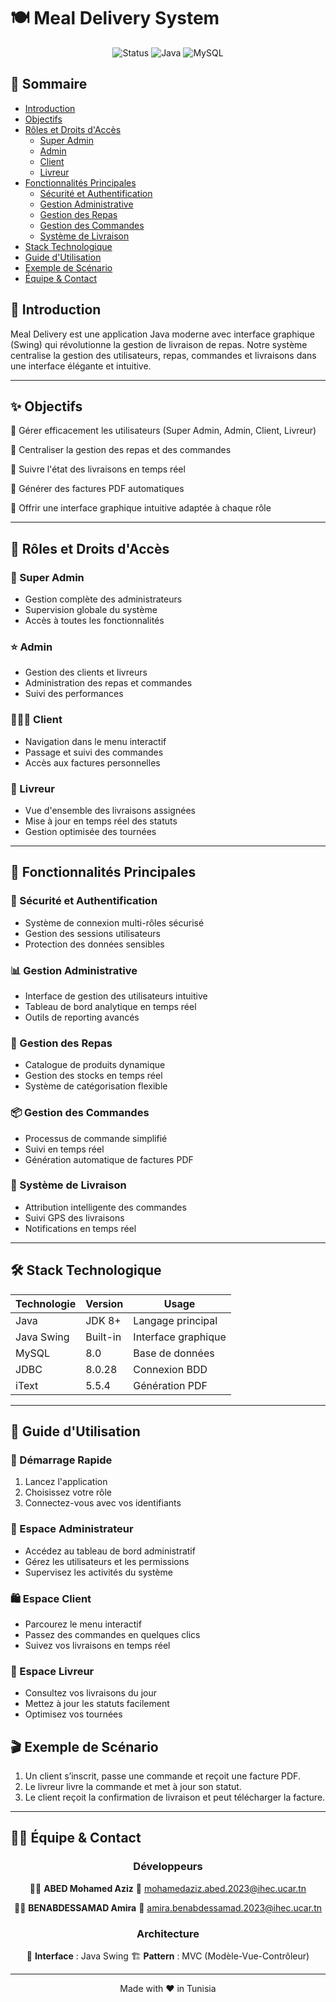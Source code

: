 # 🍽️ Meal Delivery System

<div align="center">



![Status](https://img.shields.io/badge/Status-Active-success?style=for-the-badge)
![Java](https://img.shields.io/badge/Java-ED8B00?style=for-the-badge&logo=java&logoColor=white)
![MySQL](https://img.shields.io/badge/MySQL-005C84?style=for-the-badge&logo=mysql&logoColor=white)

</div>

## 📑 Sommaire

- [Introduction](#-introduction)
- [Objectifs](#-objectifs)
- [Rôles et Droits d'Accès](#-rôles-et-droits-daccès)
  - [Super Admin](#-super-admin)
  - [Admin](#-admin)
  - [Client](#-client)
  - [Livreur](#-livreur)
- [Fonctionnalités Principales](#-fonctionnalités-principales)
  - [Sécurité et Authentification](#-sécurité-et-authentification)
  - [Gestion Administrative](#-gestion-administrative)
  - [Gestion des Repas](#-gestion-des-repas)
  - [Gestion des Commandes](#-gestion-des-commandes)
  - [Système de Livraison](#-système-de-livraison)
- [Stack Technologique](#-stack-technologique)
- [Guide d'Utilisation](#-guide-dutilisation)
- [Exemple de Scénario](#-exemple-de-scénario)
- [Équipe & Contact](#-équipe--contact)

## 🎯 Introduction
Meal Delivery est une application Java moderne avec interface graphique (Swing) qui révolutionne la gestion de livraison de repas. Notre système centralise la gestion des utilisateurs, repas, commandes et livraisons dans une interface élégante et intuitive.

---

## ✨ Objectifs

🔹 Gérer efficacement les utilisateurs (Super Admin, Admin, Client, Livreur)

🔹 Centraliser la gestion des repas et des commandes

🔹 Suivre l'état des livraisons en temps réel

🔹 Générer des factures PDF automatiques

🔹 Offrir une interface graphique intuitive adaptée à chaque rôle

---

## 👥 Rôles et Droits d'Accès

### 👑 Super Admin
- Gestion complète des administrateurs
- Supervision globale du système
- Accès à toutes les fonctionnalités

### ⭐ Admin
- Gestion des clients et livreurs
- Administration des repas et commandes
- Suivi des performances

### 🧑‍🤝‍🧑 Client
- Navigation dans le menu interactif
- Passage et suivi des commandes
- Accès aux factures personnelles

### 🚚 Livreur
- Vue d'ensemble des livraisons assignées
- Mise à jour en temps réel des statuts
- Gestion optimisée des tournées

---

## 🚀 Fonctionnalités Principales

### 🔐 Sécurité et Authentification
- Système de connexion multi-rôles sécurisé
- Gestion des sessions utilisateurs
- Protection des données sensibles

### 📊 Gestion Administrative
- Interface de gestion des utilisateurs intuitive
- Tableau de bord analytique en temps réel
- Outils de reporting avancés

### 🍕 Gestion des Repas
- Catalogue de produits dynamique
- Gestion des stocks en temps réel
- Système de catégorisation flexible

### 📦 Gestion des Commandes
- Processus de commande simplifié
- Suivi en temps réel
- Génération automatique de factures PDF

### 🚚 Système de Livraison
- Attribution intelligente des commandes
- Suivi GPS des livraisons
- Notifications en temps réel

---

## 🛠️ Stack Technologique

<div align="center">

| Technologie | Version | Usage |
|------------|---------|--------|
| Java | JDK 8+ | Langage principal |
| Java Swing | Built-in | Interface graphique |
| MySQL | 8.0 | Base de données |
| JDBC | 8.0.28 | Connexion BDD |
| iText | 5.5.4 | Génération PDF |

</div>

---

## 📖 Guide d'Utilisation

### 🔑 Démarrage Rapide
1. Lancez l'application
2. Choisissez votre rôle
3. Connectez-vous avec vos identifiants

### 💼 Espace Administrateur
- Accédez au tableau de bord administratif
- Gérez les utilisateurs et les permissions
- Supervisez les activités du système

### 🛍️ Espace Client
- Parcourez le menu interactif
- Passez des commandes en quelques clics
- Suivez vos livraisons en temps réel

### 🚚 Espace Livreur
- Consultez vos livraisons du jour
- Mettez à jour les statuts facilement
- Optimisez vos tournées

## 🎬 Exemple de Scénario

1. Un client s’inscrit, passe une commande et reçoit une facture PDF.
2. Le livreur livre la commande et met à jour son statut.
3. Le client reçoit la confirmation de livraison et peut télécharger la facture.

---

## 👨‍💻 Équipe & Contact

<div align="center">

### Développeurs

👨‍💻 **ABED Mohamed Aziz**
📧 mohamedaziz.abed.2023@ihec.ucar.tn

👩‍💻 **BENABDESSAMAD Amira**
📧 amira.benabdessamad.2023@ihec.ucar.tn

### Architecture

🎨 **Interface** : Java Swing
🏗️ **Pattern** : MVC (Modèle-Vue-Contrôleur)

---

<p align="center">Made with ❤️ in Tunisia</p>

</div>
